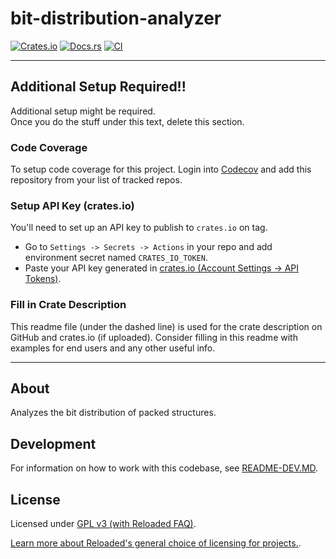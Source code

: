 # bit-distribution-analyzer

[![Crates.io](https://img.shields.io/crates/v/bit-distribution-analyzer.svg)](https://crates.io/crates/bit-distribution-analyzer)
[![Docs.rs](https://docs.rs/bit-distribution-analyzer/badge.svg)](https://docs.rs/bit-distribution-analyzer)
[![CI](https://github.com/Sewer56/bit-distribution-analyzer/actions/workflows/rust.yml/badge.svg)](https://github.com/Sewer56/bit-distribution-analyzer/actions)

-----------------------

## Additional Setup Required!!

Additional setup might be required.  
Once you do the stuff under this text, delete this section.  

### Code Coverage
To setup code coverage for this project. Login into [Codecov][codecov] and add this repository from your list of tracked repos.


### Setup API Key (crates.io)

You'll need to set up an API key to publish to `crates.io` on tag.

- Go to `Settings -> Secrets -> Actions` in your repo and add environment secret named `CRATES_IO_TOKEN`.  
- Paste your API key generated in [crates.io (Account Settings -> API Tokens)][crates-io-key].  




### Fill in Crate Description

This readme file (under the dashed line) is used for the crate description on GitHub and
crates.io (if uploaded). Consider filling in this readme with examples for end users and any
other useful info.

-----------------------

## About

Analyzes the bit distribution of packed structures.


## Development

For information on how to work with this codebase, see [README-DEV.MD](README-DEV.MD).

## License

Licensed under [GPL v3 (with Reloaded FAQ)](./LICENSE).  

[Learn more about Reloaded's general choice of licensing for projects.][reloaded-license].  

[codecov]: https://about.codecov.io/
[crates-io-key]: https://crates.io/settings/tokens
[nuget-key]: https://www.nuget.org/account/apikeys
[reloaded-license]: https://reloaded-project.github.io/Reloaded.MkDocsMaterial.Themes.R2/Pages/license/